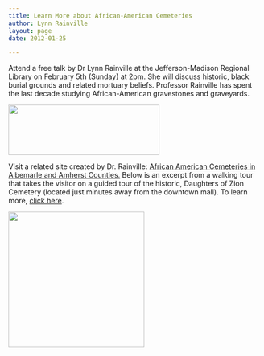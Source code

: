 ```yaml
---
title: Learn More about African-American Cemeteries
author: Lynn Rainville
layout: page
date: 2012-01-25

---
```

Attend a free talk by Dr Lynn Rainville at the Jefferson-Madison Regional Library on February 5th (Sunday) at 2pm. She will discuss historic, black burial grounds and related mortuary beliefs. Professor Rainville has spent the last decade studying African-American gravestones and graveyards.

[<img class="aligncenter size-medium wp-image-344" title="cemtalk1" src="/media/2012/01/cemtalk1-300x100.jpg" alt="" width="300" height="100" />][1]

Visit a related site created by Dr. Rainville: [African American Cemeteries in Albemarle and Amherst Counties.][2] Below is an excerpt from a walking tour that takes the visitor on a guided tour of the historic, Daughters of Zion Cemetery (located just minutes away from the downtown mall). To learn more, [click here][3].
  
[<img class="aligncenter size-medium wp-image-345" title="doz_wakingtour" src="/media/2012/01/doz_wakingtour.jpg" alt="" width="270" height="270" />][4]

 [1]: /media/2012/01/cemtalk1.jpg
 [2]: http://http://www2.vcdh.virginia.edu/cem/
 [3]: http://http://www2.vcdh.virginia.edu/cem/CemSearch_Walking.shtml
 [4]: /media/2012/01/doz_wakingtour.jpg
